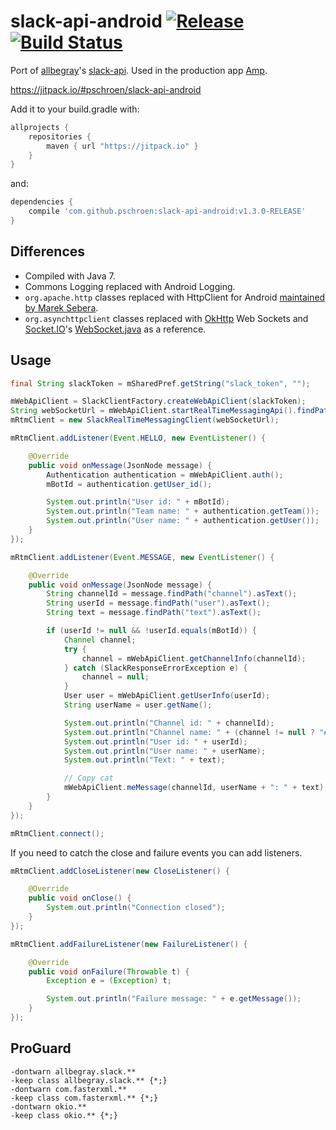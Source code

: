 # slack-api-android [![Release](https://jitpack.io/v/pschroen/slack-api-android.svg)](https://jitpack.io/#pschroen/slack-api-android) [![Build Status](https://travis-ci.org/pschroen/slack-api-android.svg)](https://travis-ci.org/pschroen/slack-api-android)

Port of [allbegray](https://github.com/allbegray)'s [slack-api](https://github.com/allbegray/slack-api). Used in the production app [Amp](https://ufo.ai/amp/).

https://jitpack.io/#pschroen/slack-api-android

Add it to your build.gradle with:

```gradle
allprojects {
    repositories {
        maven { url "https://jitpack.io" }
    }
}
```
and:

```gradle
dependencies {
    compile 'com.github.pschroen:slack-api-android:v1.3.0-RELEASE'
}
```

## Differences

- Compiled with Java 7.
- Commons Logging replaced with Android Logging.
- `org.apache.http` classes replaced with HttpClient for Android [maintained by Marek Sebera](https://hc.apache.org/httpcomponents-client-4.5.x/android-port.html).
- `org.asynchttpclient` classes replaced with [OkHttp](http://square.github.io/okhttp/) Web Sockets and [Socket.IO](https://github.com/socketio)'s [WebSocket.java](https://github.com/socketio/engine.io-client-java/blob/master/src/main/java/io/socket/engineio/client/transports/WebSocket.java) as a reference.

## Usage

```java
final String slackToken = mSharedPref.getString("slack_token", "");

mWebApiClient = SlackClientFactory.createWebApiClient(slackToken);
String webSocketUrl = mWebApiClient.startRealTimeMessagingApi().findPath("url").asText();
mRtmClient = new SlackRealTimeMessagingClient(webSocketUrl);

mRtmClient.addListener(Event.HELLO, new EventListener() {

    @Override
    public void onMessage(JsonNode message) {
        Authentication authentication = mWebApiClient.auth();
        mBotId = authentication.getUser_id();

        System.out.println("User id: " + mBotId);
        System.out.println("Team name: " + authentication.getTeam());
        System.out.println("User name: " + authentication.getUser());
    }
});

mRtmClient.addListener(Event.MESSAGE, new EventListener() {

    @Override
    public void onMessage(JsonNode message) {
        String channelId = message.findPath("channel").asText();
        String userId = message.findPath("user").asText();
        String text = message.findPath("text").asText();

        if (userId != null && !userId.equals(mBotId)) {
            Channel channel;
            try {
                channel = mWebApiClient.getChannelInfo(channelId);
            } catch (SlackResponseErrorException e) {
                channel = null;
            }
            User user = mWebApiClient.getUserInfo(userId);
            String userName = user.getName();

            System.out.println("Channel id: " + channelId);
            System.out.println("Channel name: " + (channel != null ? "#" + channel.getName() : "DM"));
            System.out.println("User id: " + userId);
            System.out.println("User name: " + userName);
            System.out.println("Text: " + text);

            // Copy cat
            mWebApiClient.meMessage(channelId, userName + ": " + text);
        }
    }
});

mRtmClient.connect();
```

If you need to catch the close and failure events you can add listeners.

```java
mRtmClient.addCloseListener(new CloseListener() {

    @Override
    public void onClose() {
        System.out.println("Connection closed");
    }
});

mRtmClient.addFailureListener(new FailureListener() {

    @Override
    public void onFailure(Throwable t) {
        Exception e = (Exception) t;

        System.out.println("Failure message: " + e.getMessage());
    }
});
```

## ProGuard

```
-dontwarn allbegray.slack.**
-keep class allbegray.slack.** {*;}
-dontwarn com.fasterxml.**
-keep class com.fasterxml.** {*;}
-dontwarn okio.**
-keep class okio.** {*;}
```
